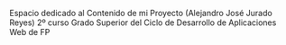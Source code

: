 Espacio dedicado al Contenido de mi Proyecto  (Alejandro José Jurado Reyes) 2º curso Grado Superior del Ciclo de Desarrollo de Aplicaciones Web de FP
